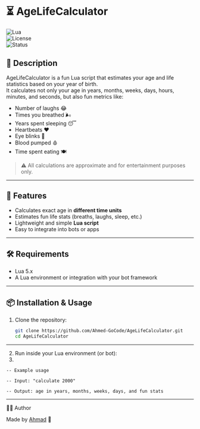 # ⏳ AgeLifeCalculator  

![Lua](https://img.shields.io/badge/Language-Lua-blue.svg)  
![License](https://img.shields.io/badge/License-MIT-green.svg)  
![Status](https://img.shields.io/badge/Status-Active-success.svg)  

## 📖 Description  
AgeLifeCalculator is a fun Lua script that estimates your age and life statistics based on your year of birth.  
It calculates not only your age in years, months, weeks, days, hours, minutes, and seconds, but also fun metrics like:  

- Number of laughs 😂  
- Times you breathed 🌬️  
- Years spent sleeping 😴  
- Heartbeats ❤️  
- Eye blinks 👀  
- Blood pumped 🩸  
- Time spent eating 🍽️  

> ⚠️ All calculations are approximate and for entertainment purposes only.  

---

## 🚀 Features  
- Calculates exact age in **different time units**  
- Estimates fun life stats (breaths, laughs, sleep, etc.)  
- Lightweight and simple **Lua script**  
- Easy to integrate into bots or apps  

---

## 🛠️ Requirements  
- Lua 5.x  
- A Lua environment or integration with your bot framework  

---

## 📦 Installation & Usage  
1. Clone the repository:  
   ```bash
   git clone https://github.com/Ahmed-GoCode/AgeLifeCalculator.git
   cd AgeLifeCalculator

---
2. Run inside your Lua environment (or bot):
3. 
```-- Example usage```

```-- Input: "calculate 2000"```

```-- Output: age in years, months, weeks, days, and fun stats```

---
👨‍💻 Author

Made by [Ahmad](https://github.com/Ahmed-GoCode) 🚀
